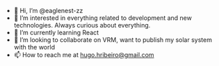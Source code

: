 - 👋 Hi, I’m @eaglenest-zz
- 👀 I’m interested in everything related to development and new technologies. Always curious about everything.
- 🌱 I’m currently learning React
- 💞️ I’m looking to collaborate on VRM, want to publish my solar system with the world
- 📫 How to reach me at hugo.hribeiro@gmail.com

<!---
eaglenest-zz/eaglenest-zz is a ✨ special ✨ repository because its `README.md` (this file) appears on your GitHub profile.
You can click the Preview link to take a look at your changes.
--->
